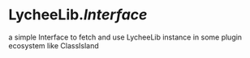 # LycheeLib.*Interface*
a simple Interface to fetch and use LycheeLib instance in some plugin ecosystem like ClassIsland